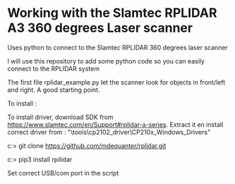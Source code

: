 # Working with the Slamtec RPLIDAR A3 360 degrees Laser scanner 
Uses python to connect to the Slamtec RPLIDAR 360 degrees laser scanner

I will use this repository to add some python code so you can easily connect to the RPLIDAR system

The first file rplidar_example.py let the scanner look for objects in front/left and right.  A good starting point.

To install :

To install driver, download  SDK from https://www.slamtec.com/en/Support#rplidar-a-series.  Extract it  en install correct driver from :  "\tools\cp2102_driver\CP210x_Windows_Drivers"

  
c:\> git clone https://github.com/mdequanter/rplidar.git

c:\> pip3 install rpilidar


Set correct  USB/com port in the script


